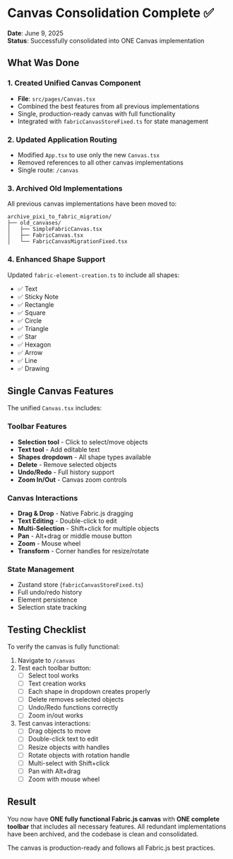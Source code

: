 # Canvas Consolidation Complete ✅

**Date**: June 9, 2025  
**Status**: Successfully consolidated into ONE Canvas implementation

## What Was Done

### 1. Created Unified Canvas Component
- **File**: `src/pages/Canvas.tsx`
- Combined the best features from all previous implementations
- Single, production-ready canvas with full functionality
- Integrated with `fabricCanvasStoreFixed.ts` for state management

### 2. Updated Application Routing
- Modified `App.tsx` to use only the new `Canvas.tsx`
- Removed references to all other canvas implementations
- Single route: `/canvas`

### 3. Archived Old Implementations
All previous canvas implementations have been moved to:
```
archive_pixi_to_fabric_migration/
├── old_canvases/
│   ├── SimpleFabricCanvas.tsx
│   ├── FabricCanvas.tsx
│   └── FabricCanvasMigrationFixed.tsx
```

### 4. Enhanced Shape Support
Updated `fabric-element-creation.ts` to include all shapes:
- ✅ Text
- ✅ Sticky Note
- ✅ Rectangle
- ✅ Square
- ✅ Circle
- ✅ Triangle
- ✅ Star
- ✅ Hexagon
- ✅ Arrow
- ✅ Line
- ✅ Drawing

## Single Canvas Features

The unified `Canvas.tsx` includes:

### Toolbar Features
- **Selection tool** - Click to select/move objects
- **Text tool** - Add editable text
- **Shapes dropdown** - All shape types available
- **Delete** - Remove selected objects
- **Undo/Redo** - Full history support
- **Zoom In/Out** - Canvas zoom controls

### Canvas Interactions
- **Drag & Drop** - Native Fabric.js dragging
- **Text Editing** - Double-click to edit
- **Multi-Selection** - Shift+click for multiple objects
- **Pan** - Alt+drag or middle mouse button
- **Zoom** - Mouse wheel
- **Transform** - Corner handles for resize/rotate

### State Management
- Zustand store (`fabricCanvasStoreFixed.ts`)
- Full undo/redo history
- Element persistence
- Selection state tracking

## Testing Checklist

To verify the canvas is fully functional:

1. Navigate to `/canvas`
2. Test each toolbar button:
   - [ ] Select tool works
   - [ ] Text creation works
   - [ ] Each shape in dropdown creates properly
   - [ ] Delete removes selected objects
   - [ ] Undo/Redo functions correctly
   - [ ] Zoom in/out works

3. Test canvas interactions:
   - [ ] Drag objects to move
   - [ ] Double-click text to edit
   - [ ] Resize objects with handles
   - [ ] Rotate objects with rotation handle
   - [ ] Multi-select with Shift+click
   - [ ] Pan with Alt+drag
   - [ ] Zoom with mouse wheel

## Result

You now have **ONE fully functional Fabric.js canvas** with **ONE complete toolbar** that includes all necessary features. All redundant implementations have been archived, and the codebase is clean and consolidated.

The canvas is production-ready and follows all Fabric.js best practices.
